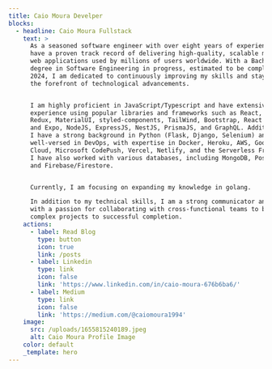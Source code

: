 ```yaml
---
title: Caio Moura Develper
blocks:
  - headline: Caio Moura Fullstack
    text: >
      As a seasoned software engineer with over eight years of experience, I
      have a proven track record of delivering high-quality, scalable mobile and
      web applications used by millions of users worldwide. With a Bachelor's
      degree in Software Engineering in progress, estimated to be completed in
      2024, I am dedicated to continuously improving my skills and staying at
      the forefront of technological advancements.


      I am highly proficient in JavaScript/Typescript and have extensive
      experience using popular libraries and frameworks such as React, NextJS,
      Redux, MaterialUI, styled-components, TailWind, Bootstrap, React Native
      and Expo, NodeJS, ExpressJS, NestJS, PrismaJS, and GraphQL. Additionally,
      I have a strong background in Python (Flask, Django, Selenium) and am
      well-versed in DevOps, with expertise in Docker, Heroku, AWS, Google
      Cloud, Microsoft CodePush, Vercel, Netlify, and the Serverless Framework.
      I have also worked with various databases, including MongoDB, PostgreSQL,
      and Firebase/Firestore.


      Currently, I am focusing on expanding my knowledge in golang.

      In addition to my technical skills, I am a strong communicator and leader
      with a passion for collaborating with cross-functional teams to bring
      complex projects to successful completion.
    actions:
      - label: Read Blog
        type: button
        icon: true
        link: /posts
      - label: Linkedin
        type: link
        icon: false
        link: 'https://www.linkedin.com/in/caio-moura-676b6ba6/'
      - label: Medium
        type: link
        icon: false
        link: 'https://medium.com/@caiomoura1994'
    image:
      src: /uploads/1655815240189.jpeg
      alt: Caio Moura Profile Image
    color: default
    _template: hero
---
```












